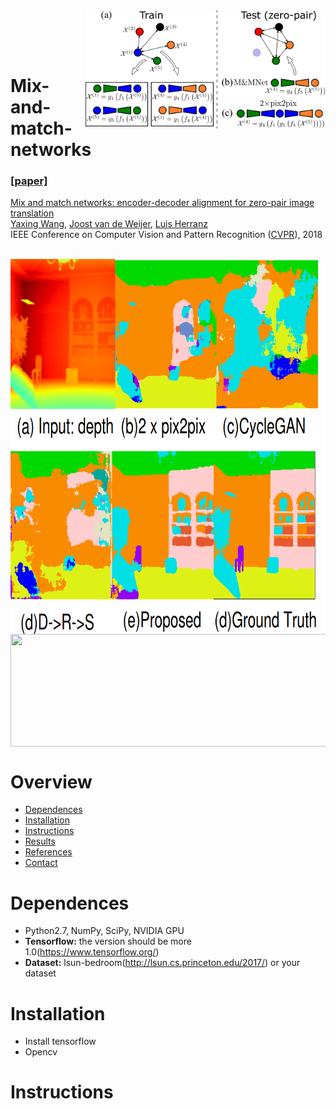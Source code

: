 <img src='RGBD/images/overview.png' align="right" width=384>

<br><br><br>

# Mix-and-match-networks
### [[paper]](https://arxiv.org/pdf/1804.02199.pdf)

[Mix and match networks: encoder-decoder alignment for zero-pair image translation](https://github.com/yaxingwang/Mix-and-match-networks)  
[Yaxing Wang](https://yaxingwang.github.io/),  [Joost van de Weijer](http://www.cvc.uab.es/LAMP/joost/), [Luis Herranz](http://www.lherranz.org/)  
 IEEE Conference on Computer Vision and Pattern Recognition ([CVPR](http://cvpr2018.thecvf.com/)), 2018

<br>
<img src='RGBD/images/comparation.png' align="center" width=784 height='600'>
<br>
<img src='RGBD/images/drawing1.png' align="center" width=784 height='180'>


# Overview 
- [Dependences](#dependences)
- [Installation](#installtion)
- [Instructions](#instructions)
- [Results](#results)
- [References](#references)
- [Contact](#contact)
# Dependences 
- Python2.7, NumPy, SciPy, NVIDIA GPU
- **Tensorflow:** the version should be more 1.0(https://www.tensorflow.org/)
- **Dataset:** lsun-bedroom(http://lsun.cs.princeton.edu/2017/) or your dataset 
# Installation 
- Install tensorflow
- Opencv 
# Instructions

